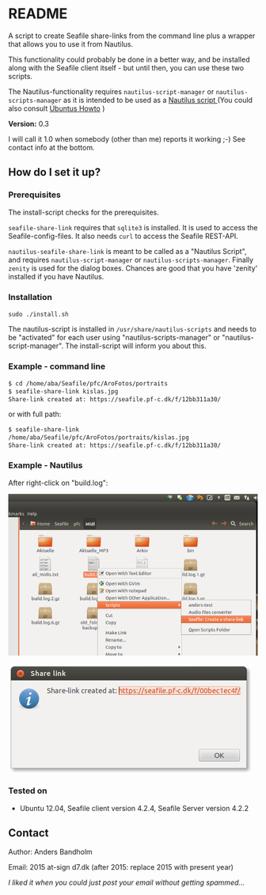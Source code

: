 # README #

A script to create Seafile share-links from the command line plus a
wrapper that allows you to use it from Nautilus.

This functionality could probably be done in a better way, and be installed
along with the Seafile client itself - but until then, you can use these two
scripts.

The Nautilus-functionality requires `nautilus-script-manager` or
`nautilus-scripts-manager` as it is intended to be used as a
[Nautilus script ](http://g-scripts.sourceforge.net/) (You could also
consult [Ubuntus Howto](https://help.ubuntu.com/community/NautilusScriptsHowto) )

**Version:** 0.3

I will call it 1.0 when somebody (other than me) reports it working ;-)
See contact info at the bottom.


## How do I set it up? ##

### Prerequisites ###

The install-script checks for the prerequisites.

`seafile-share-link` requires that `sqlite3` is installed.
It is used to access the Seafile-config-files. It also needs `curl`
to access the Seafile REST-API.

`nautilus-seafile-share-link` is meant to be called as a "Nautilus Script",
and requires `nautilus-script-manager` or `nautilus-scripts-manager`.
Finally `zenity` is used for the dialog boxes. Chances are good that you
have 'zenity' installed if you have Nautilus.

### Installation ###

    sudo ./install.sh

The nautilus-script is installed in `/usr/share/nautilus-scripts` and needs to
be "activated" for each user using "nautilus-scripts-manager" or "nautilus-script-manager".
The install-script will inform you about this.

### Example - command line ###

    $ cd /home/aba/Seafile/pfc/AroFotos/portraits
    $ seafile-share-link kislas.jpg
    Share-link created at: https://seafile.pf-c.dk/f/12bb311a30/

or with full path:

    $ seafile-share-link /home/aba/Seafile/pfc/AroFotos/portraits/kislas.jpg
    Share-link created at: https://seafile.pf-c.dk/f/12bb311a30/


### Example - Nautilus ###

After right-click on "build.log":




![In Nautilus](Screenshot-seafile-share-link.png)



![Result](Screenshot-seafile-share-link-dialog.png)


### Tested on ###

  * Ubuntu 12.04, Seafile client version 4.2.4, Seafile Server version 4.2.2


## Contact

Author: Anders Bandholm

Email: 2015 at-sign d7.dk (after 2015: replace 2015 with present year)

*I liked it when you could just post your email without getting spammed...*
